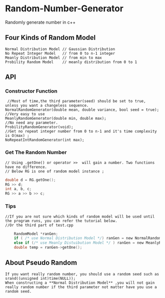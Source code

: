 # Random-Number-Generator
Randomly generate number in c++
## Four Kinds of Random Model
    Normal Distribution Model // Gaussian Distribution 
    No Repeat Integer Model   // from 0 to n-1 integer
    Meanly Distribution Model // from min to max 
    Probility Random Model    // meanly distribution from 0 to 1 
## API
### Constructor Function
     //Most of time,the third parameter(seed) should be set to true, unless you want a changeless sequence.
    NormalRandomGenerator(double mean, double variance, bool seed = true);
    //Very easy to use
    MeanlyRandomGenerator(double min, double max);
    //No need any parameter. 
    ProbilityRandomGenerator(void);
    //Get no repeat integer number from 0 to n-1 and it's time complexity is O(max) ;
    NoRepeatIntRandomGenerator(int max);
### Get The Random Number
    // Using .getOne() or operator >>  will gain a number. Two functions have no difference.
    // Below RG is one of random model instance ;
```c   
double d = RG.getOne();
RG >> d;
int a, b, c;
RG >> a >> b >> c;
```
### Tips
    //If you are not sure which kinds of random model will be used until the program runs, you can refer the tutorial below.
    //Or the third part of test.cpp 
```c
    RandomModel *ranGen;
    if ( /* use Normal Distribution Model */) ranGen = new NormalRandomGenerator(20, 10);
    else if (/* use Meanly Distuibution Model */ ) ranGen = new MeanlyRandomGenerator(10, 20);
    double temp = ranGen->getOne();
```
## About Pseudo Random
    If you want really random number, you should use a random seed such as srand((unsigned int)time(NULL)); 
    When constructing a **Normal Distribution Model** ,you will not gain really random number if the third parameter not matter have you use a random seed.
